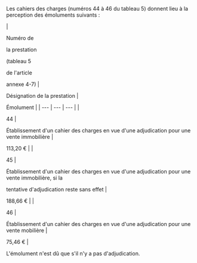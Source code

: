 Les cahiers des charges (numéros 44 à 46 du tableau 5) donnent lieu à la perception des émoluments suivants :


  

  



| 


Numéro de

la prestation

(tableau 5

de l'article

annexe 4-7) | 


Désignation de la prestation | 


Émolument |
| --- | --- | --- |
| 

44 | 

Établissement d'un cahier des charges en vue d'une adjudication pour une vente immobilière | 

113,20 € |
| 

45 | 

Établissement d'un cahier des charges en vue d'une adjudication pour une vente immobilière, si la


tentative d'adjudication reste sans effet | 

188,66 € |
| 

46 | 

Établissement d'un cahier des charges en vue d'une adjudication pour une vente mobilière | 

75,46 € |


L'émolument n'est dû que s'il n'y a pas d'adjudication.

